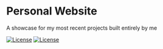 # Personal Website

A showcase for my most recent projects built entirely by me

[![License](https://img.shields.io/badge/Website-Link-blue)](https://iggy-o.github.io/) 
[![License](http://img.shields.io/:license-mit-blue.svg?style=flat-square)](https://github.com/Iggy-o/TicTacToe-Ultimate-Rivals/blob/Primary-Branch/LICENSE)
